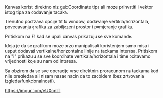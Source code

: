 Kanvas koristi direktno niz gui::Coordinate tipa ali moze prihvatiti i vektor istog tipa za dodavanje tacaka.

Trenutno podrzava opcije fit to window, dodavanje vertikla/horizontala, povecavanja grafika za zabiljezeni prostor i pomjeranje grafika. 

Pritiskom na F1 kad se upali canvas prikazuju se sve komande.

Ideja je da se grafikom moze brzo manipulisati koristenjem samo misa i usput dodavati vertikalne/horizontalne linije na tackama interesa. Pritiskom na "i" prikazuju se sve koordinate vertikala/horizontala i time ocitavamo vrijednosti koje su nam od interesa.

Sa obzirom da se sve operacije vrse direktnim proracunom na tackama kod nije pregledan ali nisam nasao nacin da to zaobidem (bez zrtvovanja izgleda/funkcionalnosti).

https://imgur.com/eUXcnIT
